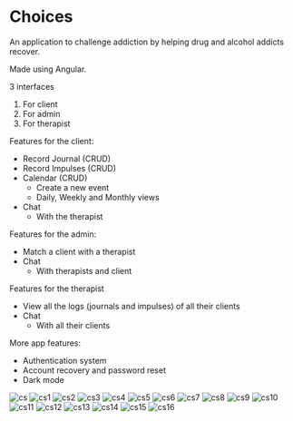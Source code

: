 # Choices
An application to challenge addiction by helping drug and alcohol addicts recover.

Made using Angular.

3 interfaces
1. For client
2. For admin
3. For therapist

Features for the client:
- Record Journal (CRUD)
- Record Impulses (CRUD)
- Calendar (CRUD)
  - Create a new event
  - Daily, Weekly and Monthly views
- Chat
  - With the therapist

Features for the admin:
- Match a client with a therapist
- Chat
  - With therapists and client

Features for the therapist
- View all the logs (journals and impulses) of all their clients
- Chat
  - With all their clients


More app features:
- Authentication system
- Account recovery and password reset
- Dark mode


![cs](https://user-images.githubusercontent.com/56151022/159078893-a912414a-5acc-437f-a053-836938e23dc7.png)
![cs1](https://user-images.githubusercontent.com/56151022/159078903-96360772-04ca-448d-b818-44145a5d8b5a.png)
![cs2](https://user-images.githubusercontent.com/56151022/159078932-9758c564-fc37-4256-8eff-9cdbdcc2a9ff.png)
![cs3](https://user-images.githubusercontent.com/56151022/159078933-8b769f27-45a1-4f3f-bea7-293c494d6a23.png)
![cs4](https://user-images.githubusercontent.com/56151022/159078934-d5fa5048-791d-4f9c-b25f-ec3a3df4ee32.png)
![cs5](https://user-images.githubusercontent.com/56151022/159078935-70e9a37e-01c1-440d-8af4-7b48ba05f30f.png)
![cs6](https://user-images.githubusercontent.com/56151022/159078937-5733844c-2470-436e-a1db-ff6074f17e43.png)
![cs7](https://user-images.githubusercontent.com/56151022/159078939-1aa1dee3-53c9-4c4d-80fd-0a9c0a35f9b9.png)
![cs8](https://user-images.githubusercontent.com/56151022/159078976-5de58d6e-cdd3-4d99-93ce-7f0a0cc161c6.png)
![cs9](https://user-images.githubusercontent.com/56151022/159078978-3288763b-aad9-4b3d-86f8-676dfbf9221b.png)
![cs10](https://user-images.githubusercontent.com/56151022/159078979-69419318-dd16-4cd9-954b-92e266281d94.png)
![cs11](https://user-images.githubusercontent.com/56151022/159078982-212cf3d0-a0ad-4733-a2e8-350515e885b4.png)
![cs12](https://user-images.githubusercontent.com/56151022/159078983-521f43d1-ec25-4b04-917c-067fd25970ff.png)
![cs13](https://user-images.githubusercontent.com/56151022/159078984-18d03e30-d217-43b4-a452-ae14906020be.png)
![cs14](https://user-images.githubusercontent.com/56151022/159079003-047948fd-53c9-4f9f-af3b-db943d6f21ea.png)
![cs15](https://user-images.githubusercontent.com/56151022/159079007-34db545e-39f8-4cf1-93f8-4ea3fe84cdbc.png)
![cs16](https://user-images.githubusercontent.com/56151022/159079009-45538bd9-2138-4abc-9ab0-4e8ffff34127.png)


